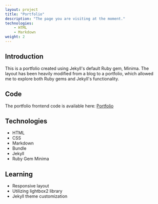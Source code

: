 ```yaml
---
layout: project
title: "Portfolio"
description: "The page you are visiting at the moment."
technologies:
    - HTML
    - Markdown
weight: 2
---
```


## Introduction
<p>This is a portfolio created using Jekyll's default Ruby gem, Minima. The layout has been heavily modified from a blog to a portfolio, which allowed me to explore both Ruby gems and Jekyll's functionality.</p>

## Code
The portfolio frontend code is available here: 
[Portfolio](https://github.com/KPkoodit/KPkoodit.github.io)

## Technologies

<ul class="gradient-list">
  <li>HTML</li>
  <li>CSS</li>
  <li>Markdown</li>
  <li>Bundle</li>
  <li>Jekyll</li>
  <li>Ruby Gem Minima</li>
</ul>

## Learning

<ul class="gradient-list">
    <li>Responsive layout</li>
    <li>Utilizing lightbox2 library</li>
    <li>Jekyll theme customization</li>
</ul>


